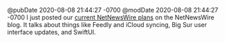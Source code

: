 @pubDate 2020-08-08 21:44:27 -0700
@modDate 2020-08-08 21:44:27 -0700
I just posted our [current NetNewsWire plans](https://nnw.ranchero.com/2020/08/08/213416.html) on the NetNewsWire blog. It talks about things like Feedly and iCloud syncing, Big Sur user interface updates, and SwiftUI.

